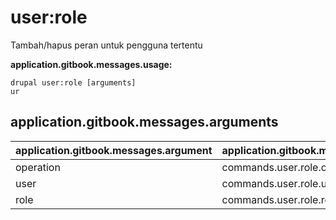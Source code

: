 # user:role
Tambah/hapus peran untuk pengguna tertentu

**application.gitbook.messages.usage:**
```
drupal user:role [arguments]
ur
```

## application.gitbook.messages.arguments
application.gitbook.messages.argument | application.gitbook.messages.details
---------|-------------
operation | commands.user.role.operation
user | commands.user.role.user
role | commands.user.role.role
